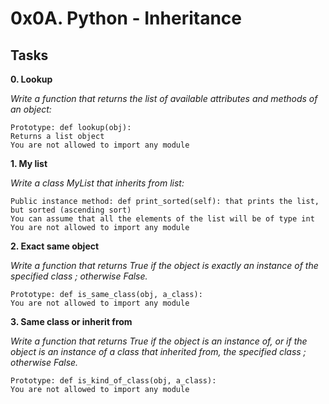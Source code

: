 # 0x0A. Python - Inheritance

## Tasks


**0. Lookup**

*Write a function that returns the list of available attributes and methods of an object:*

    Prototype: def lookup(obj):
    Returns a list object
    You are not allowed to import any module


**1. My list**

*Write a class MyList that inherits from list:*

    Public instance method: def print_sorted(self): that prints the list, but sorted (ascending sort)
    You can assume that all the elements of the list will be of type int
    You are not allowed to import any module



**2. Exact same object**

*Write a function that returns True if the object is exactly an instance of the specified class ; otherwise False.*

    Prototype: def is_same_class(obj, a_class):
    You are not allowed to import any module


**3. Same class or inherit from**

*Write a function that returns True if the object is an instance of, or if the object is an instance of a class that inherited from, the specified class ; otherwise False.*

    Prototype: def is_kind_of_class(obj, a_class):
    You are not allowed to import any module

